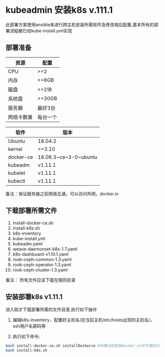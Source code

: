 # kubeadmin 安装k8s v.111.1

此部署方案使用ansible来进行跨主机安装所需软件及修改相应配置,基本所有的部署流程都已经kube-install.yml实现

## 部署准备

   资源   |  配置    |
----------|---------|
CPU       |   >=2   |
内存       |  >=8GB  |
磁盘       | >=2块   |
系统盘     | >=30GB  |
服务器     | 最好3台 |
网络卡数量 | 每台一个 |

   软件   |         版本           |
--------- |-----------------------|
Ubuntu    |      18.04.2          |
kernel    |       >=3.10          |
docker-ce | 18.06.3~ce~3-0~ubuntu |
kubeadm   |        v1.11.1        |
kubelet   |        v1.11.1        |
kubectl   |        v1.11.1        |

备注：保证服务器之前网络互通，可以访问外网，docker.io

## 下载部署所需文件

1. install-docker-ce.sh
2. install-k8s.sh
3. k8s-inventory
4. kube-install.yml
5. kubeadm.yaml
6. weave-daemonset-k8s-1.7.yaml
7. k8s-dashboard-v1.10.1.yaml
8. rook-ceph-common-1.3.yaml
9. rook-ceph-operator-1.3.yaml
10. rook-ceph-cluster-1.3.yaml

备注： 所有文件应该下载在相同目录

## 安装部署k8s v1.11.1

进入刚才下载部署所需的文件目录,执行如下操作

1. 编辑k8s-inventory，配置好主机名(在当前主机/etc/hosts出现的主机名)，ssh用户名密码等

2. 执行如下命令:

```bash
bash install-docker-ce.sh installDockerce #如果已经安装docker-ce可不用执行
bash install-k8s.sh
```
